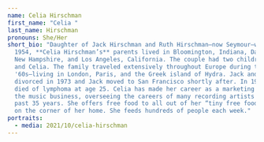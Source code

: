 ```yaml
---
name: Celia Hirschman
first_name: "Celia "
last_name: Hirschman
pronouns: She/Her
short_bio: "Daughter of Jack Hirschman and Ruth Hirschman—now Seymour—who met in
  1954, **Celia Hirschman’s** parents lived in Bloomington, Indiana, Dartmouth,
  New Hampshire, and Los Angeles, California. The couple had two children: David
  and Celia. The family traveled extensively throughout Europe during the
  '60s—living in London, Paris, and the Greek island of Hydra. Jack and Ruth
  divorced in 1973 and Jack moved to San Francisco shortly after. In 1982, David
  died of lymphoma at age 25. Celia has made her career as a marketing expert in
  the music business, overseeing the careers of many recording artists over the
  past 35 years. She offers free food to all out of her “tiny free food pantry”
  on the corner of her home. She feeds hundreds of people each week."
portraits:
  - media: 2021/10/celia-hirschman
---
```

